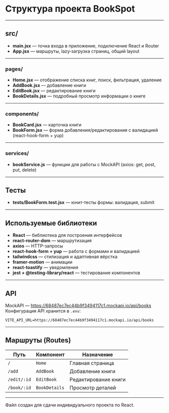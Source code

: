 #  Структура проекта BookSpot

---

##  src/

- **main.jsx** — точка входа в приложение, подключение React и Router
- **App.jsx** — маршруты, lazy‑загрузка страниц, общий layout

---

###  pages/

- **Home.jsx** — отображение списка книг, поиск, фильтрация, удаление
- **AddBook.jsx** — добавление книги
- **EditBook.jsx** — редактирование книги
- **BookDetails.jsx** — подробный просмотр информации о книге

---

###  components/

- **BookCard.jsx** — карточка книги
- **BookForm.jsx** — форма добавления/редактирования с валидацией (react-hook-form + yup)

---

###  services/

- **bookService.js** — функции для работы с MockAPI (axios: get, post, put, delete)

---

##  Тесты

- **tests/BookForm.test.jsx** — юнит‑тесты формы: валидация, submit

---

##  Используемые библиотеки

- **React** — библиотека для построения интерфейсов
- **react-router-dom** — маршрутизация
- **axios** — HTTP-запросы
- **react-hook-form + yup** — работа с формами и валидацией
- **tailwindcss** — стилизация и адаптивная вёрстка
- **framer-motion** — анимации
- **react-toastify** — уведомления
- **jest + @testing-library/react** — тестирование компонентов

---

##  API

MockAPI — https://68487ec7ec44b9f3494117c1.mockapi.io/api/books  
Конфигурация API хранится в `.env`:

```
VITE_API_URL=https://68487ec7ec44b9f3494117c1.mockapi.io/api/books
```

---

##  Маршруты (Routes)

| Путь           | Компонент       | Назначение                    |
|----------------|------------------|-------------------------------|
| `/`            | `Home`           | Главная страница              |
| `/add`         | `AddBook`        | Добавление книги              |
| `/edit/:id`    | `EditBook`       | Редактирование книги          |
| `/book/:id`    | `BookDetails`    | Просмотр деталей              |

---

Файл создан для сдачи индивидуального проекта по React.